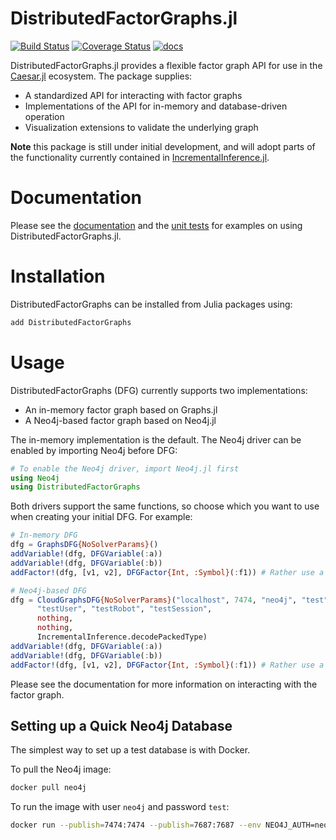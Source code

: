 # DistributedFactorGraphs.jl

[![Build Status](https://travis-ci.org/JuliaRobotics/DistributedFactorGraphs.jl.svg?branch=master)](https://travis-ci.org/JuliaRobotics/DistributedFactorGraphs.jl)
[![Coverage Status](https://img.shields.io/coveralls/JuliaRobotics/DistributedFactorGraphs.jl.svg)](https://coveralls.io/r/JuliaRobotics/DistributedFactorGraphs.jl?branch=master)
[![docs](https://img.shields.io/badge/docs-latest-blue.svg)](http://juliarobotics.github.io/DistributedFactorGraphs.jl/latest/)

DistributedFactorGraphs.jl provides a flexible factor graph API for use in the [Caesar.jl](https://github.com/JuliaRobotics/Caesar.jl) ecosystem. The package supplies:
* A standardized API for interacting with factor graphs
* Implementations of the API for in-memory and database-driven operation
* Visualization extensions to validate the underlying graph

**Note** this package is still under initial development, and will adopt parts of the functionality currently contained in [IncrementalInference.jl](http://www.github.com/JuliaRobotics/IncrementalInference.jl).

# Documentation
Please see the [documentation](http://juliarobotics.github.io/DistributedFactorGraphs.jl/latest/) and the [unit tests](https://github.com/JuliaRobotics/DistributedFactorGraphs.jl/tree/master/test) for examples on using DistributedFactorGraphs.jl.

# Installation
DistributedFactorGraphs can be installed from Julia packages using:
```julia
add DistributedFactorGraphs
```

# Usage
DistributedFactorGraphs (DFG) currently supports two implementations:
* An in-memory factor graph based on Graphs.jl
* A Neo4j-based factor graph based on Neo4j.jl

The in-memory implementation is the default. The Neo4j driver can be enabled by importing Neo4j before DFG:

```julia
# To enable the Neo4j driver, import Neo4j.jl first
using Neo4j
using DistributedFactorGraphs
```

Both drivers support the same functions, so choose which you want to use when creating your initial DFG. For example:

```julia
# In-memory DFG
dfg = GraphsDFG{NoSolverParams}()
addVariable!(dfg, DFGVariable(:a))
addVariable!(dfg, DFGVariable(:b))
addFactor!(dfg, [v1, v2], DFGFactor{Int, :Symbol}(:f1)) # Rather use a RoME-type factor here (e.g. Pose2Pose2) rather than an Int, this is just for demonstrative purposes.
```

```julia
# Neo4j-based DFG
dfg = CloudGraphsDFG{NoSolverParams}("localhost", 7474, "neo4j", "test",
      "testUser", "testRobot", "testSession",
      nothing,
      nothing,
      IncrementalInference.decodePackedType)
addVariable!(dfg, DFGVariable(:a))
addVariable!(dfg, DFGVariable(:b))
addFactor!(dfg, [v1, v2], DFGFactor{Int, :Symbol}(:f1)) # Rather use a RoME-type factor here (e.g. Pose2Pose2) rather than an Int, this is just for demonstrative purposes.
```

Please see the documentation for more information on interacting with the factor graph.

## Setting up a Quick Neo4j Database
The simplest way to set up a test database is with Docker.

To pull the Neo4j image:
```bash
docker pull neo4j
```

To run the image with user `neo4j` and password `test`:

```bash
docker run --publish=7474:7474 --publish=7687:7687 --env NEO4J_AUTH=neo4j/test neo4j
```
